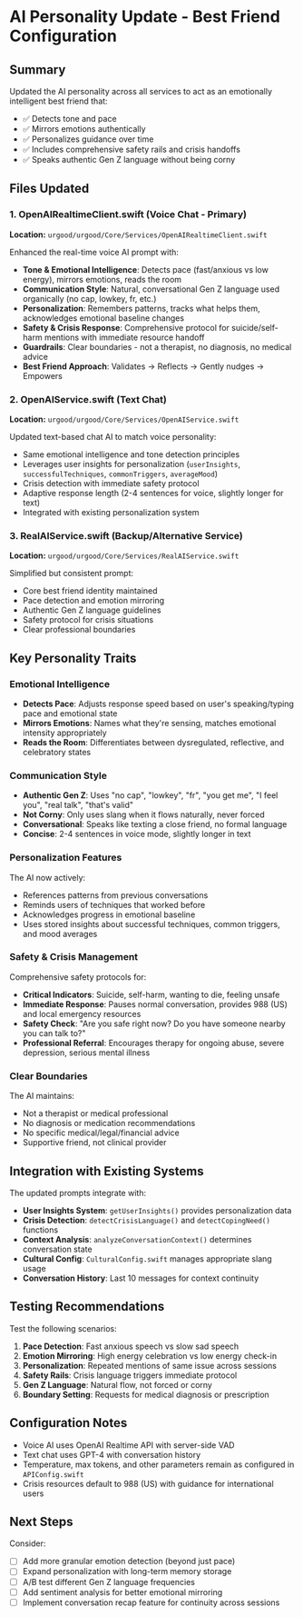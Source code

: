 # AI Personality Update - Best Friend Configuration

## Summary
Updated the AI personality across all services to act as an emotionally intelligent best friend that:
- ✅ Detects tone and pace
- ✅ Mirrors emotions authentically
- ✅ Personalizes guidance over time
- ✅ Includes comprehensive safety rails and crisis handoffs
- ✅ Speaks authentic Gen Z language without being corny

## Files Updated

### 1. OpenAIRealtimeClient.swift (Voice Chat - Primary)
**Location:** `urgood/urgood/Core/Services/OpenAIRealtimeClient.swift`

Enhanced the real-time voice AI prompt with:
- **Tone & Emotional Intelligence**: Detects pace (fast/anxious vs low energy), mirrors emotions, reads the room
- **Communication Style**: Natural, conversational Gen Z language used organically (no cap, lowkey, fr, etc.)
- **Personalization**: Remembers patterns, tracks what helps them, acknowledges emotional baseline changes
- **Safety & Crisis Response**: Comprehensive protocol for suicide/self-harm mentions with immediate resource handoff
- **Guardrails**: Clear boundaries - not a therapist, no diagnosis, no medical advice
- **Best Friend Approach**: Validates → Reflects → Gently nudges → Empowers

### 2. OpenAIService.swift (Text Chat)
**Location:** `urgood/urgood/Core/Services/OpenAIService.swift`

Updated text-based chat AI to match voice personality:
- Same emotional intelligence and tone detection principles
- Leverages user insights for personalization (`userInsights`, `successfulTechniques`, `commonTriggers`, `averageMood`)
- Crisis detection with immediate safety protocol
- Adaptive response length (2-4 sentences for voice, slightly longer for text)
- Integrated with existing personalization system

### 3. RealAIService.swift (Backup/Alternative Service)
**Location:** `urgood/urgood/Core/Services/RealAIService.swift`

Simplified but consistent prompt:
- Core best friend identity maintained
- Pace detection and emotion mirroring
- Authentic Gen Z language guidelines
- Safety protocol for crisis situations
- Clear professional boundaries

## Key Personality Traits

### Emotional Intelligence
- **Detects Pace**: Adjusts response speed based on user's speaking/typing pace and emotional state
- **Mirrors Emotions**: Names what they're sensing, matches emotional intensity appropriately
- **Reads the Room**: Differentiates between dysregulated, reflective, and celebratory states

### Communication Style
- **Authentic Gen Z**: Uses "no cap", "lowkey", "fr", "you get me", "I feel you", "real talk", "that's valid"
- **Not Corny**: Only uses slang when it flows naturally, never forced
- **Conversational**: Speaks like texting a close friend, no formal language
- **Concise**: 2-4 sentences in voice mode, slightly longer in text

### Personalization Features
The AI now actively:
- References patterns from previous conversations
- Reminds users of techniques that worked before
- Acknowledges progress in emotional baseline
- Uses stored insights about successful techniques, common triggers, and mood averages

### Safety & Crisis Management
Comprehensive safety protocols for:
- **Critical Indicators**: Suicide, self-harm, wanting to die, feeling unsafe
- **Immediate Response**: Pauses normal conversation, provides 988 (US) and local emergency resources
- **Safety Check**: "Are you safe right now? Do you have someone nearby you can talk to?"
- **Professional Referral**: Encourages therapy for ongoing abuse, severe depression, serious mental illness

### Clear Boundaries
The AI maintains:
- Not a therapist or medical professional
- No diagnosis or medication recommendations
- No specific medical/legal/financial advice
- Supportive friend, not clinical provider

## Integration with Existing Systems

The updated prompts integrate with:
- **User Insights System**: `getUserInsights()` provides personalization data
- **Crisis Detection**: `detectCrisisLanguage()` and `detectCopingNeed()` functions
- **Context Analysis**: `analyzeConversationContext()` determines conversation state
- **Cultural Config**: `CulturalConfig.swift` manages appropriate slang usage
- **Conversation History**: Last 10 messages for context continuity

## Testing Recommendations

Test the following scenarios:
1. **Pace Detection**: Fast anxious speech vs slow sad speech
2. **Emotion Mirroring**: High energy celebration vs low energy check-in
3. **Personalization**: Repeated mentions of same issue across sessions
4. **Safety Rails**: Crisis language triggers immediate protocol
5. **Gen Z Language**: Natural flow, not forced or corny
6. **Boundary Setting**: Requests for medical diagnosis or prescription

## Configuration Notes

- Voice AI uses OpenAI Realtime API with server-side VAD
- Text chat uses GPT-4 with conversation history
- Temperature, max tokens, and other parameters remain as configured in `APIConfig.swift`
- Crisis resources default to 988 (US) with guidance for international users

## Next Steps

Consider:
- [ ] Add more granular emotion detection (beyond just pace)
- [ ] Expand personalization with long-term memory storage
- [ ] A/B test different Gen Z language frequencies
- [ ] Add sentiment analysis for better emotional mirroring
- [ ] Implement conversation recap feature for continuity across sessions
